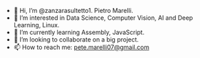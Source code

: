 - 👋 Hi, I’m @zanzarasultetto1. Pietro Marelli.
- 👀 I’m interested in Data Science, Computer Vision, AI and Deep Learning, Linux.
- 🌱 I’m currently learning Assembly, JavaScript.
- 💞️ I’m looking to collaborate on a big project.
- 📫 How to reach me: pete.marelli07@gmail.com

<!---
zanzarasultetto1/zanzarasultetto1 is a ✨ special ✨ repository because its `README.md` (this file) appears on your GitHub profile.
You can click the Preview link to take a look at your changes.
--->
